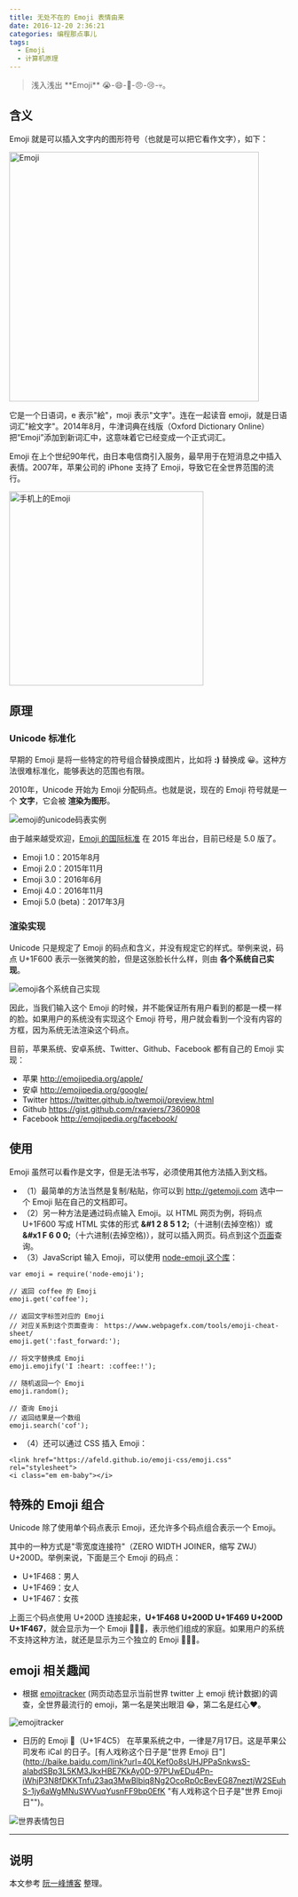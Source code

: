 ```yaml
---
title: 无处不在的 Emoji 表情由来
date: 2016-12-20 2:36:21
categories: 编程那点事儿
tags:
  - Emoji
  - 计算机原理
---
```

<blockquote class="blockquote-center">浅入浅出 **Emoji** 😭-😄-🌹-😠-😢-💀。
</blockquote>

<!--more-->

## 含义

Emoji 就是可以插入文字内的图形符号（也就是可以把它看作文字），如下：

<img src="http://ogudt6aal.bkt.clouddn.com/image/emoji.jpg" width="450" alt="Emoji">  

它是一个日语词，e 表示"絵"，moji 表示"文字"。连在一起读音 emoji，就是日语词汇"絵文字"。2014年8月，牛津词典在线版（Oxford Dictionary Online）把“Emoji”添加到新词汇中，这意味着它已经变成一个正式词汇。

Emoji 在上个世纪90年代，由日本电信商引入服务，最早用于在短消息之中插入表情。2007年，苹果公司的 iPhone 支持了 Emoji，导致它在全世界范围的流行。

<img src="http://ogudt6aal.bkt.clouddn.com/image/%E6%89%8B%E6%9C%BA%E4%B8%8A%E7%9A%84emoji.jpeg" width="350" alt="手机上的Emoji">  

## 原理

### Unicode 标准化

早期的 Emoji 是将一些特定的符号组合替换成图片，比如将 **:)** 替换成 😀。这种方法很难标准化，能够表达的范围也有限。

2010年，Unicode 开始为 Emoji 分配码点。也就是说，现在的 Emoji 符号就是一个 **文字**，它会被 **渲染为图形**。

<img src="http://ogudt6aal.bkt.clouddn.com/image/emoji%E7%9A%84unicode%E7%A0%81%E8%A1%A8%E5%AE%9E%E4%BE%8B.png" alt="emoji的unicode码表实例">  

由于越来越受欢迎，[Emoji 的国际标准](http://www.unicode.org/emoji/charts/full-emoji-list.html "Emoji 的国际标准") 在 2015 年出台，目前已经是 5.0 版了。

- Emoji 1.0：2015年8月
- Emoji 2.0：2015年11月
- Emoji 3.0：2016年6月
- Emoji 4.0：2016年11月
- Emoji 5.0 (beta)：2017年3月

### 渲染实现

Unicode 只是规定了 Emoji 的码点和含义，并没有规定它的样式。举例来说，码点 U+1F600 表示一张微笑的脸，但是这张脸长什么样，则由 **各个系统自己实现**。

<img src="http://ogudt6aal.bkt.clouddn.com/image/emoji%E5%90%84%E4%B8%AA%E7%B3%BB%E7%BB%9F%E8%87%AA%E5%B7%B1%E5%AE%9E%E7%8E%B0.png" alt="emoji各个系统自己实现">  

因此，当我们输入这个 Emoji 的时候，并不能保证所有用户看到的都是一模一样的脸。如果用户的系统没有实现这个 Emoji 符号，用户就会看到一个没有内容的方框，因为系统无法渲染这个码点。

目前，苹果系统、安卓系统、Twitter、Github、Facebook 都有自己的 Emoji 实现：

- 苹果 http://emojipedia.org/apple/
- 安卓 http://emojipedia.org/google/
- Twitter https://twitter.github.io/twemoji/preview.html
- Github https://gist.github.com/rxaviers/7360908
- Facebook http://emojipedia.org/facebook/

## 使用

Emoji 虽然可以看作是文字，但是无法书写，必须使用其他方法插入到文档。

- （1）最简单的方法当然是复制/粘贴，你可以到 http://getemoji.com 选中一个 Emoji 贴在自己的文档即可。
- （2）另一种方法是通过码点输入 Emoji。以 HTML 网页为例，将码点 U+1F600 写成 HTML 实体的形式 **&#1 2 8 5 1 2;**（十进制(去掉空格)）或 **&#x1 F 6 0 0;**（十六进制(去掉空格)），就可以插入网页。码点到这个[页面](http://emojipedia.org/facebook/http://emojipedia.org/facebook/ "页面")查询。
- （3）JavaScript 输入 Emoji，可以使用 [node-emoji 这个库](https://www.npmjs.com/package/node-emoji "node-emoji 这个库")：

```
var emoji = require('node-emoji');

// 返回 coffee 的 Emoji
emoji.get('coffee');

// 返回文字标签对应的 Emoji
// 对应关系到这个页面查询： https://www.webpagefx.com/tools/emoji-cheat-sheet/
emoji.get(':fast_forward:');

// 将文字替换成 Emoji
emoji.emojify('I :heart: :coffee:!');

// 随机返回一个 Emoji
emoji.random();

// 查询 Emoji
// 返回结果是一个数组
emoji.search('cof');
```

- （4）还可以通过 CSS 插入 Emoji：

```
<link href="https://afeld.github.io/emoji-css/emoji.css" rel="stylesheet">
<i class="em em-baby"></i>
```

## 特殊的 Emoji 组合

Unicode 除了使用单个码点表示 Emoji，还允许多个码点组合表示一个 Emoji。

其中的一种方式是"零宽度连接符"（ZERO WIDTH JOINER，缩写 ZWJ）U+200D。举例来说，下面是三个 Emoji 的码点：

- U+1F468：男人
- U+1F469：女人
- U+1F467：女孩

上面三个码点使用 U+200D 连接起来，**U+1F468 U+200D U+1F469 U+200D U+1F467**，就会显示为一个 Emoji 👨‍👩‍👧，表示他们组成的家庭。如果用户的系统不支持这种方法，就还是显示为三个独立的 Emoji 👨👩👧。

## emoji 相关趣闻

- 根据 [emojitracker](http://emojitracker.com/ "emojitracker") (网页动态显示当前世界 twitter 上 emoji 统计数据)的调查，全世界最流行的 emoji，第一名是笑出眼泪 😂，第二名是红心❤️。

<img src="http://ogudt6aal.bkt.clouddn.com/emojitracker.png" alt="emojitracker">  

- 日历的 Emoji 📅（U+1F4C5） 在苹果系统之中，一律是7月17日。这是苹果公司发布 iCal 的日子。[有人戏称这个日子是"世界 Emoji 日"](http://baike.baidu.com/link?url=40LKef0o8sUHJPPaSnkwsS-aIabdSBp3L5KM3JkxHBE7KkAy0D-97PUwEDu4Pn-iWhjP3N8fDKKTnfu23aq3MwBlbiq8Ng2OcoRp0cBevEG87neztjW2SEuhS-1jy6aWgMNuSWVuqYusnFF9bp0EfK "有人戏称这个日子是"世界 Emoji 日"")。

<img src="http://ogudt6aal.bkt.clouddn.com/image/%E4%B8%96%E7%95%8C%E8%A1%A8%E6%83%85%E5%8C%85%E6%97%A5.jpg" alt="世界表情包日">  

---

## 说明
本文参考 [阮一峰博客](http://www.ruanyifeng.com/blog/ "阮一峰博客") 整理。
